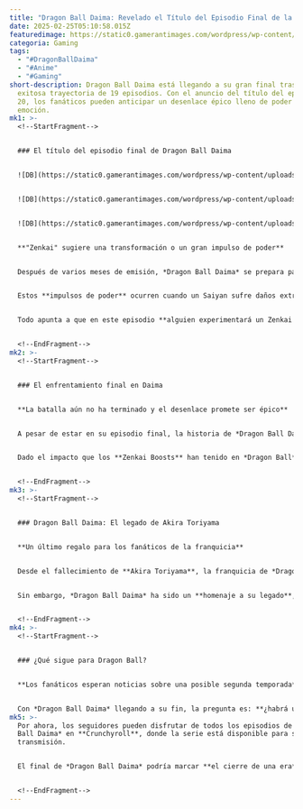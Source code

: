```yaml
---
title: "Dragon Ball Daima: Revelado el Título del Episodio Final de la Serie"
date: 2025-02-25T05:10:58.015Z
featuredimage: https://static0.gamerantimages.com/wordpress/wp-content/uploads/2025/02/goku-super-saiyan-4-smirk-dragon-ball-daima.jpg?q=70&fit=crop&w=1140&h=&dpr=1
categoria: Gaming
tags:
  - "#DragonBallDaima"
  - "#Anime"
  - "#Gaming"
short-description: Dragon Ball Daima está llegando a su gran final tras una
  exitosa trayectoria de 19 episodios. Con el anuncio del título del episodio
  20, los fanáticos pueden anticipar un desenlace épico lleno de poder y
  emoción.
mk1: >-
  <!--StartFragment-->


  ### El título del episodio final de Dragon Ball Daima


  ![DB](https://static0.gamerantimages.com/wordpress/wp-content/uploads/2025/02/goku-super-saiyan-4-dragon-ball-daima.jpg?q=49&fit=crop&w=750&h=422&dpr=2 "DB")


  ![DB](https://static0.gamerantimages.com/wordpress/wp-content/uploads/2025/02/gomah-super-saiyan-3-vegeta-dragon-ball-daima.jpg?q=49&fit=crop&w=750&h=422&dpr=2 "DB")


  ![DB](https://static0.gamerantimages.com/wordpress/wp-content/uploads/2025/02/super-saiyan-4-goku-dragon-ball-daima.jpg?q=49&fit=crop&w=750&h=422&dpr=2 "DB")


  **"Zenkai" sugiere una transformación o un gran impulso de poder**


  Después de varios meses de emisión, *Dragon Ball Daima* se prepara para su **último episodio**, que llevará por título **"Zenkai"**. Para los seguidores de la franquicia, este término es sumamente significativo, ya que hace referencia a los **Zenkai Boosts**, una característica clave en la raza Saiyan.


  Estos **impulsos de poder** ocurren cuando un Saiyan sufre daños extremos en combate y, tras recuperarse, regresa **mucho más fuerte**. Este fenómeno ha sido fundamental en la historia de *Dragon Ball*, como cuando **Goku y Vegeta** aumentaron su poder tras las duras batallas en **Namek** y en numerosas ocasiones más adelante.


  Todo apunta a que en este episodio **alguien experimentará un Zenkai Boost**. ¿Será Goku, Vegeta o algún otro guerrero Saiyan?


  <!--EndFragment-->
mk2: >-
  <!--StartFragment-->


  ### El enfrentamiento final en Daima


  **La batalla aún no ha terminado y el desenlace promete ser épico**


  A pesar de estar en su episodio final, la historia de *Dragon Ball Daima* aún tiene **asuntos pendientes**. El enfrentamiento contra el **villano principal** sigue en curso, y todo indica que este capítulo traerá **una última gran transformación** antes de que la serie concluya.


  Dado el impacto que los **Zenkai Boosts** han tenido en *Dragon Ball*, este detalle sugiere que el combate **alcanzará un nuevo nivel de intensidad** antes del cierre definitivo.


  <!--EndFragment-->
mk3: >-
  <!--StartFragment-->


  ### Dragon Ball Daima: El legado de Akira Toriyama


  **Un último regalo para los fanáticos de la franquicia**


  Desde el fallecimiento de **Akira Toriyama**, la franquicia de *Dragon Ball* ha estado en un periodo de transición. El manga, que estaba bajo su supervisión, entró en **pausa**, y los anuncios de nuevos proyectos han sido escasos.


  Sin embargo, *Dragon Ball Daima* ha sido un **homenaje a su legado**, ya que la historia fue escrita por el propio Toriyama antes de su partida. Aunque la serie no está basada en un manga, muchos fans la ven como **su último regalo a la comunidad**.


  <!--EndFragment-->
mk4: >-
  <!--StartFragment-->


  ### ¿Qué sigue para Dragon Ball?


  **Los fanáticos esperan noticias sobre una posible segunda temporada**


  Con *Dragon Ball Daima* llegando a su fin, la pregunta es: **¿habrá una segunda temporada?** Aunque no hay confirmación oficial, la popularidad de la serie ha sido lo suficientemente fuerte como para considerar una posible continuación.
mk5: >-
  Por ahora, los seguidores pueden disfrutar de todos los episodios de *Dragon
  Ball Daima* en **Crunchyroll**, donde la serie está disponible para su
  transmisión.


  El final de *Dragon Ball Daima* podría marcar **el cierre de una era**, pero también podría abrir la puerta a **nuevos proyectos dentro del universo Dragon Ball**.


  <!--EndFragment-->
---
```

